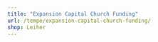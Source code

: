 ```yaml
---
title: "Expansion Capital Church Funding"
url: /tempe/expansion-capital-church-funding/
shop: Leiher
---
```

